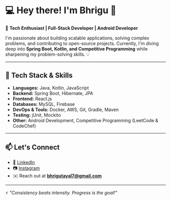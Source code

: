 

<!--
**bhrigutayal/bhrigutayal** is a ✨ _special_ ✨ repository because its `README.md` (this file) appears on your GitHub profile.

Here are some ideas to get you started:

- 🔭 I’m currently working on ...
- 🌱 I’m currently learning ...
- 👯 I’m looking to collaborate on ...
- 🤔 I’m looking for help with ...
- 💬 Ask me about ...
- 📫 How to reach me: ...
- 😄 Pronouns: ...
- ⚡ Fun fact: ...
-->
# 💻 Hey there! I'm Bhrigu 👋

🚀 **Tech Enthusiast | Full-Stack Developer | Android Developer**  

I'm passionate about building scalable applications, solving complex problems, and contributing to open-source projects. Currently, I'm diving deep into **Spring Boot, Kotlin, and Competitive Programming** while sharpening my problem-solving skills. 💡

---

## 🚀 **Tech Stack & Skills**

- **Languages:** Java, Kotlin, JavaScript  
- **Backend:** Spring Boot, Hibernate, JPA  
- **Frontend:** React.js  
- **Databases:** MySQL, Firebase  
- **DevOps & Tools:** Docker, AWS, Git, Gradle, Maven  
- **Testing:** jUnit, Mockito  
- **Other:** Android Development, Competitive Programming (LeetCode & CodeChef)  

---

## 📫 **Let's Connect**

- 🔗 [LinkedIn]([https://www.linkedin.com/in/bhrigutayal/](https://www.linkedin.com/in/bhrigu-tayal-0aa469212/))  
- 📷 [Instagram](https://www.instagram.com/bhrigu.tayal/)
- ✉️ Reach out at **bhrigutayal7@gmail.com**  

---

⚡ *"Consistency beats intensity. Progress is the goal!"*

